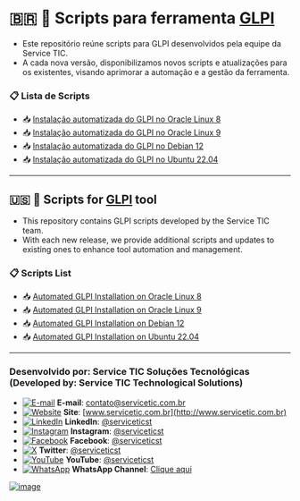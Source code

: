 # 🇧🇷 🧩 Scripts para ferramenta [GLPI](https://glpi-project.org/pt-br)

- Este repositório reúne scripts para GLPI desenvolvidos pela equipe da Service TIC.
- A cada nova versão, disponibilizamos novos scripts e atualizações para os existentes, visando aprimorar a automação e a gestão da ferramenta.


### 📋 Lista de Scripts
- 📥 [Instalação automatizada do GLPI no Oracle Linux 8](https://github.com/serviceticst/glpi/releases/tag/10.0.0)
- 📥 [Instalação automatizada do GLPI no Oracle Linux 9](https://github.com/serviceticst/glpi/releases/tag/10.0.1)
- 📥 [Instalação automatizada do GLPI no Debian 12](https://github.com/serviceticst/glpi/releases/tag/10.1.0)
- 📥 [Instalação automatizada do GLPI no Ubuntu 22.04](https://github.com/serviceticst/glpi/releases/tag/10.2.0)

***

## 🇺🇸 🧩 Scripts for [GLPI](https://glpi-project.org/pt-br) tool
- This repository contains GLPI scripts developed by the Service TIC team.
- With each new release, we provide additional scripts and updates to existing ones to enhance tool automation and management.

### 📋 Scripts List

- 📥 [Automated GLPI Installation on Oracle Linux 8](https://github.com/serviceticst/glpi/releases/tag/10.0.0)
- 📥 [Automated GLPI Installation on Oracle Linux 9](https://github.com/serviceticst/glpi/releases/tag/10.0.1)
- 📥 [Automated GLPI Installation on Debian 12](https://github.com/serviceticst/glpi/releases/tag/10.1.0)
- 📥 [Automated GLPI Installation on Ubuntu 22.04](https://github.com/serviceticst/glpi/releases/tag/10.2.0)




***
### Desenvolvido por: Service TIC Soluções Tecnológicas (Developed by: Service TIC Technological Solutions)

- [![E-mail](https://img.icons8.com/ios-filled/16/ffffff/mail.png)](mailto:contato@servicetic.com.br) **E-mail**: [contato@servicetic.com.br](mailto:contato@servicetic.com.br)
- [![Website](https://img.icons8.com/ios-filled/16/ffffff/domain.png)](http://www.servicetic.com.br) **Site**: [www.servicetic.com.br](http://www.servicetic.com.br)
- [![LinkedIn](https://img.icons8.com/ios-filled/16/ffffff/linkedin-circled.png)](https://www.linkedin.com/company/serviceticst) **LinkedIn**: [@serviceticst](https://www.linkedin.com/company/serviceticst)
- [![Instagram](https://img.icons8.com/ios-filled/16/ffffff/instagram-new.png)](https://www.instagram.com/serviceticst) **Instagram**: [@serviceticst](https://www.instagram.com/serviceticst)
- [![Facebook](https://img.icons8.com/ios-filled/16/ffffff/facebook-new.png)](https://www.facebook.com/serviceticst) **Facebook**: [@serviceticst](https://www.facebook.com/serviceticst)
- [![X](https://img.icons8.com/ios-filled/16/ffffff/x.png)](https://x.com/serviceticst) **Twitter**: [@serviceticst](https://x.com/serviceticst)
- [![YouTube](https://img.icons8.com/ios-filled/16/ffffff/youtube-squared.png)](https://youtube.com/c/serviceticst) **YouTube**: [@serviceticst](https://youtube.com/c/serviceticst)
- [![WhatsApp](https://img.icons8.com/ios-filled/16/ffffff/whatsapp.png)](https://whatsapp.com/channel/0029VaAkV3P59PwXAiDepu3N) **WhatsApp Channel**: [Clique aqui](https://whatsapp.com/channel/0029VaAkV3P59PwXAiDepu3N)

[![image](https://github.com/user-attachments/assets/17192a13-f0b6-4531-add0-99c7f46c24b0)](https://servicetic.com.br/links/)
